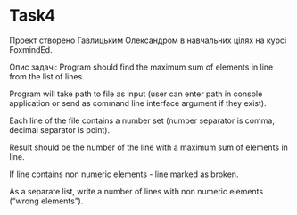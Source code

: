 # Task4

Проект створено Гавлицьким Олександром в навчальних цілях на курсі FoxmindEd.

Опис задачі:
Program should find the maximum sum of elements in line from the list of lines.

Program will take path to file as input (user can enter path in console application or send as command line interface argument if they exist).

Each line of the file contains a number set (number separator is comma, decimal separator is point).

Result should be the number of the line with a maximum sum of elements in line.

If line contains non numeric elements - line marked as broken.

As a separate list, write a number of lines with non numeric elements (“wrong elements”).